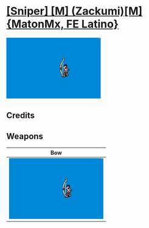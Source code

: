 # [\[Sniper\] \[M\] \(Zackumi\)\[M\]{MatonMx, FE Latino}](./)

<img src="./5.%20Bow/Bow_000.png" alt="[Sniper] [M] (Zackumi)[M]{MatonMx, FE Latino} standing" />

## Credits



## Weapons


|Bow |
|  :---: |
| <img alt="Bow animation" src="./5.%20Bow/Bow.gif" /> |
